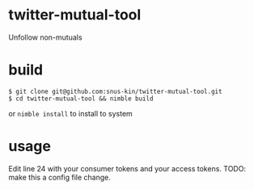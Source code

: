 # twitter-mutual-tool
Unfollow non-mutuals

# build
```shell
$ git clone git@github.com:snus-kin/twitter-mutual-tool.git
$ cd twitter-mutual-tool && nimble build
```
or `nimble install` to install to system

# usage
Edit line 24 with your consumer tokens and your access tokens. TODO: make this a
config file change.
